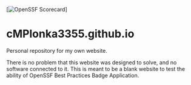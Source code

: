[![OpenSSF Scorecard](htt‌ps://api.securityscorecards.dev/projects/github.com/{owner}/{repo}/badge)]
# cMPlonka3355.github.io
Personal repository for my own website.

There is no problem that this website was designed to solve, and no software connected to it. This is meant to be a blank website to test the ability of OpenSSF Best Practices Badge Application.
